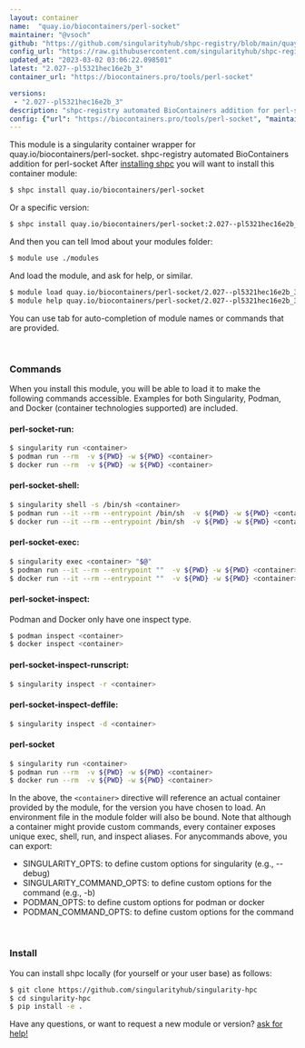 ```yaml
---
layout: container
name:  "quay.io/biocontainers/perl-socket"
maintainer: "@vsoch"
github: "https://github.com/singularityhub/shpc-registry/blob/main/quay.io/biocontainers/perl-socket/container.yaml"
config_url: "https://raw.githubusercontent.com/singularityhub/shpc-registry/main/quay.io/biocontainers/perl-socket/container.yaml"
updated_at: "2023-03-02 03:06:22.098501"
latest: "2.027--pl5321hec16e2b_3"
container_url: "https://biocontainers.pro/tools/perl-socket"

versions:
 - "2.027--pl5321hec16e2b_3"
description: "shpc-registry automated BioContainers addition for perl-socket"
config: {"url": "https://biocontainers.pro/tools/perl-socket", "maintainer": "@vsoch", "description": "shpc-registry automated BioContainers addition for perl-socket", "latest": {"2.027--pl5321hec16e2b_3": "sha256:6258d58b6164744d67b1afa7223265b24789a2295e612ee247cd575221ab6399"}, "tags": {"2.027--pl5321hec16e2b_3": "sha256:6258d58b6164744d67b1afa7223265b24789a2295e612ee247cd575221ab6399"}, "docker": "quay.io/biocontainers/perl-socket"}
---
```


This module is a singularity container wrapper for quay.io/biocontainers/perl-socket.
shpc-registry automated BioContainers addition for perl-socket
After [installing shpc](#install) you will want to install this container module:


```bash
$ shpc install quay.io/biocontainers/perl-socket
```

Or a specific version:

```bash
$ shpc install quay.io/biocontainers/perl-socket:2.027--pl5321hec16e2b_3
```

And then you can tell lmod about your modules folder:

```bash
$ module use ./modules
```

And load the module, and ask for help, or similar.

```bash
$ module load quay.io/biocontainers/perl-socket/2.027--pl5321hec16e2b_3
$ module help quay.io/biocontainers/perl-socket/2.027--pl5321hec16e2b_3
```

You can use tab for auto-completion of module names or commands that are provided.

<br>

### Commands

When you install this module, you will be able to load it to make the following commands accessible.
Examples for both Singularity, Podman, and Docker (container technologies supported) are included.

#### perl-socket-run:

```bash
$ singularity run <container>
$ podman run --rm  -v ${PWD} -w ${PWD} <container>
$ docker run --rm  -v ${PWD} -w ${PWD} <container>
```

#### perl-socket-shell:

```bash
$ singularity shell -s /bin/sh <container>
$ podman run --it --rm --entrypoint /bin/sh  -v ${PWD} -w ${PWD} <container>
$ docker run --it --rm --entrypoint /bin/sh  -v ${PWD} -w ${PWD} <container>
```

#### perl-socket-exec:

```bash
$ singularity exec <container> "$@"
$ podman run --it --rm --entrypoint ""  -v ${PWD} -w ${PWD} <container> "$@"
$ docker run --it --rm --entrypoint ""  -v ${PWD} -w ${PWD} <container> "$@"
```

#### perl-socket-inspect:

Podman and Docker only have one inspect type.

```bash
$ podman inspect <container>
$ docker inspect <container>
```

#### perl-socket-inspect-runscript:

```bash
$ singularity inspect -r <container>
```

#### perl-socket-inspect-deffile:

```bash
$ singularity inspect -d <container>
```



#### perl-socket

```bash
$ singularity run <container>
$ podman run --rm  -v ${PWD} -w ${PWD} <container>
$ docker run --rm  -v ${PWD} -w ${PWD} <container>
```


In the above, the `<container>` directive will reference an actual container provided
by the module, for the version you have chosen to load. An environment file in the
module folder will also be bound. Note that although a container
might provide custom commands, every container exposes unique exec, shell, run, and
inspect aliases. For anycommands above, you can export:

 - SINGULARITY_OPTS: to define custom options for singularity (e.g., --debug)
 - SINGULARITY_COMMAND_OPTS: to define custom options for the command (e.g., -b)
 - PODMAN_OPTS: to define custom options for podman or docker
 - PODMAN_COMMAND_OPTS: to define custom options for the command

<br>

### Install

You can install shpc locally (for yourself or your user base) as follows:

```bash
$ git clone https://github.com/singularityhub/singularity-hpc
$ cd singularity-hpc
$ pip install -e .
```

Have any questions, or want to request a new module or version? [ask for help!](https://github.com/singularityhub/singularity-hpc/issues)